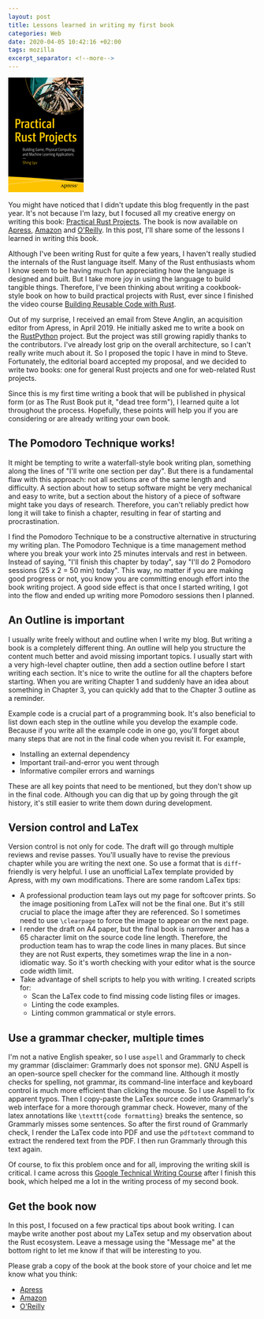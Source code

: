 ```yaml
---
layout: post
title: Lessons learned in writing my first book
categories: Web
date: 2020-04-05 10:42:16 +02:00
tags: mozilla
excerpt_separator: <!--more-->
---
```


![book cover][bookcover]<br>

You might have noticed that I didn't update this blog frequently in the past year. It's not because I'm lazy, but I focused all my creative energy on writing this book: [Practical Rust Projects][apress]. The book is now available on [Apress][apress], [Amazon][amazon] and [O'Reilly][oreilly]. In this post, I'll share some of the lessons I learned in writing this book.

<!--more-->

Although I've been writing Rust for quite a few years, I haven't really studied the internals of the Rust language itself. Many of the Rust enthusiasts whom I know seem to be having much fun appreciating how the language is designed and built. But I take more joy in using the language to build tangible things. Therefore, I've been thinking about writing a cookbook-style book on how to build practical projects with Rust, ever since I finished the video course [Building Reusable Code with Rust][videocourse].

Out of my surprise, I received an email from Steve Anglin, an acquisition editor from Apress, in April 2019. He initially asked me to write a book on the [RustPython][rustpython] project. But the project was still growing rapidly thanks to the contributors. I've already lost grip on the overall architecture, so I can't really write much about it. So I proposed the topic I have in mind to Steve. Fortunately, the editorial board accepted my proposal, and we decided to write two books: one for general Rust projects and one for web-related Rust projects.

Since this is my first time writing a book that will be published in physical form (or as The Rust Book put it, "dead tree form"), I learned quite a lot throughout the process. Hopefully, these points will help you if you are considering or are already writing your own book.

## The Pomodoro Technique works!
It might be tempting to write a waterfall-style book writing plan, something along the lines of "I'll write one section per day". But there is a fundamental flaw with this approach: not all sections are of the same length and difficulty. A section about how to setup software might be very mechanical and easy to write, but a section about the history of a piece of software might take you days of research. Therefore, you can't reliably predict how long it will take to finish a chapter, resulting in fear of starting and procrastination.

I find the Pomodoro Technique to be a constructive alternative in structuring my writing plan. The Pomodoro Technique is a time management method where you break your work into 25 minutes intervals and rest in between. Instead of saying, "I'll finish this chapter by today", say "I'll do 2 Pomodoro sessions (25 x 2 = 50 min) today". This way, no matter if you are making good progress or not, you know you are committing enough effort into the book writing project. A good side effect is that once I started writing, I got into the flow and ended up writing more Pomodoro sessions then I planned.

## An Outline is important
I usually write freely without and outline when I write my blog. But writing a book is a completely different thing. An outline will help you structure the content much better and avoid missing important topics. I usually start with a very high-level chapter outline, then add a section outline before I start writing each section. It's nice to write the outline for all the chapters before starting. When you are writing Chapter 1 and suddenly have an idea about something in Chapter 3, you can quickly add that to the Chapter 3 outline as a reminder. 

Example code is a crucial part of a programming book. It's also beneficial to list down each step in the outline while you develop the example code. Because if you write all the example code in one go, you'll forget about many steps that are not in the final code when you revisit it. For example,  

* Installing an external dependency
* Important trail-and-error you went through 
* Informative compiler errors and warnings

These are all key points that need to be mentioned, but they don't show up in the final code. Although you can dig that up by going through the git history, it's still easier to write them down during development.

## Version control and LaTex

Version control is not only for code. The draft will go through multiple reviews and revise passes. You'll usually have to revise the previous chapter while you are writing the next one. So use a format that is `diff`-friendly is very helpful. I use an unofficial LaTex template provided by Apress, with my own modifications. There are some random LaTex tips:

* A professional production team lays out my page for softcover prints. So the image positioning from LaTex will not be the final one. But it's still crucial to place the image after they are referenced. So I sometimes need to use `\clearpage` to force the image to appear on the next page.
* I render the draft on A4 paper, but the final book is narrower and has a 65 character limit on the source code line length. Therefore, the production team has to wrap the code lines in many places. But since they are not Rust experts, they sometimes wrap the line in a non-idiomatic way. So it's worth checking with your editor what is the source code width limit.
* Take advantage of shell scripts to help you with writing. I created scripts for:
  * Scan the LaTex code to find missing code listing files or images.
  * Linting the code examples. 
  * Linting common grammatical or style errors.

## Use a grammar checker, multiple times
I'm not a native English speaker, so I use `aspell` and Grammarly to check my grammar (disclaimer: Grammarly does not sponsor me). GNU Aspell is an open-source spell checker for the command line. Although it mostly checks for spelling, not grammar, its command-line interface and keyboard control is much more efficient than clicking the mouse. So I use Aspell to fix apparent typos. Then I copy-paste the LaTex source code into Grammarly's web interface for a more thorough grammar check. However, many of the latex annotations like `\texttt{code formatting}` breaks the sentence, so Grammarly misses some sentences. So after the first round of Grammarly check, I render the LaTex code into PDF and use the `pdftotext` command to extract the rendered text from the PDF. I then run Grammarly through this text again.

Of course, to fix this problem once and for all, improving the writing skill is critical. I came across this [Google Technical Writing Course][googlecourse] after I finish this book, which helped me a lot in the writing process of my second book. 

## Get the book now

In this post, I focused on a few practical tips about book writing. I can maybe write another post about my LaTex setup and my observation about the Rust ecosystem. Leave a message using the "Message me" at the bottom right to let me know if that will be interesting to you.

Please grab a copy of the book at the book store of your choice and let me know what you think: 

* [Apress][apress]
* [Amazon][amazon]
* [O'Reilly][oreilly]

[bookcover]: /blog_assets/book_cover.jpg
[videocourse]: https://www.packtpub.com/application-development/building-reusable-code-rust-video
[apress]: https://www.apress.com/gp/book/9781484255988
[amazon]: https://www.amazon.com/Practical-Rust-Projects-Computing-Applications/dp/1484255984
[oreilly]: https://learning.oreilly.com/library/view/practical-rust-projects/9781484255995/
[googlecourse]: https://developers.google.com/tech-writing
[rustpython]: https://github.com/RustPython/RustPython

